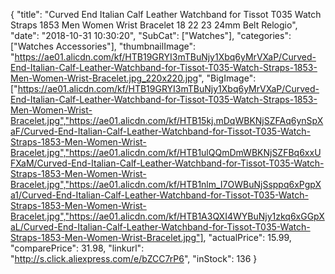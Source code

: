 {
	"title": "Curved End Italian Calf Leather Watchband for Tissot T035 Watch Straps 1853 Men Women Wrist Bracelet 18 22 23 24mm Belt Relogio",
	"date": "2018-10-31 10:30:20",
	"SubCat": ["Watches"],
	"categories": ["Watches Accessories"],
	"thumbnailImage": "https://ae01.alicdn.com/kf/HTB19GRYI3mTBuNjy1Xbq6yMrVXaP/Curved-End-Italian-Calf-Leather-Watchband-for-Tissot-T035-Watch-Straps-1853-Men-Women-Wrist-Bracelet.jpg_220x220.jpg",
	"BigImage": ["https://ae01.alicdn.com/kf/HTB19GRYI3mTBuNjy1Xbq6yMrVXaP/Curved-End-Italian-Calf-Leather-Watchband-for-Tissot-T035-Watch-Straps-1853-Men-Women-Wrist-Bracelet.jpg","https://ae01.alicdn.com/kf/HTB15kj.mDqWBKNjSZFAq6ynSpXaF/Curved-End-Italian-Calf-Leather-Watchband-for-Tissot-T035-Watch-Straps-1853-Men-Women-Wrist-Bracelet.jpg","https://ae01.alicdn.com/kf/HTB1ulQQmDmWBKNjSZFBq6xxUFXaM/Curved-End-Italian-Calf-Leather-Watchband-for-Tissot-T035-Watch-Straps-1853-Men-Women-Wrist-Bracelet.jpg","https://ae01.alicdn.com/kf/HTB1nlm_I7OWBuNjSsppq6xPgpXa1/Curved-End-Italian-Calf-Leather-Watchband-for-Tissot-T035-Watch-Straps-1853-Men-Women-Wrist-Bracelet.jpg","https://ae01.alicdn.com/kf/HTB1A3QXI4WYBuNjy1zkq6xGGpXaL/Curved-End-Italian-Calf-Leather-Watchband-for-Tissot-T035-Watch-Straps-1853-Men-Women-Wrist-Bracelet.jpg"],
	"actualPrice": 15.99,
	"comparePrice": 31.98,
	"linkurl": "http://s.click.aliexpress.com/e/bZCC7rP6",
	"inStock": 136
}
